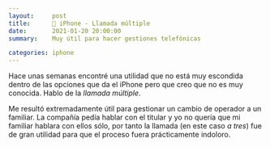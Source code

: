 ```yaml
---
layout:     post
title:      📲 iPhone - Llamada múltiple
date:       2021-01-20 20:00:00
summary:    Muy útil para hacer gestiones telefónicas

categories: iphone
---
```


Hace unas semanas encontré una utilidad que no está muy escondida dentro de las opciones que da el iPhone pero que creo que no es muy conocida. Hablo de la *llamada múltiple*.

Me resultó extremadamente útil para gestionar un cambio de operador a un familiar. La compañía pedía hablar con el titular y yo no quería que mi familiar hablara con ellos sólo, por tanto la llamada (en este caso _a tres_) fue de gran utilidad para que el proceso fuera prácticamente indoloro.
